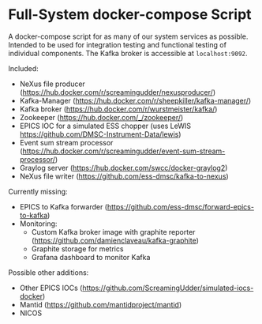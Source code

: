 # Full-System docker-compose Script

A docker-compose script for as many of our system services as possible.
Intended to be used for integration testing and functional testing of individual components. The Kafka broker is accessible at `localhost:9092`.

Included:
- NeXus file producer (https://hub.docker.com/r/screamingudder/nexusproducer/)
- Kafka-Manager (https://hub.docker.com/r/sheepkiller/kafka-manager/)
- Kafka broker (https://hub.docker.com/r/wurstmeister/kafka/)
- Zookeeper (https://hub.docker.com/_/zookeeper/)
- EPICS IOC for a simulated ESS chopper (uses LeWIS https://github.com/DMSC-Instrument-Data/lewis)
- Event sum stream processor (https://hub.docker.com/r/screamingudder/event-sum-stream-processor/)
- Graylog server (https://hub.docker.com/swcc/docker-graylog2)
- NeXus file writer (https://github.com/ess-dmsc/kafka-to-nexus)

Currently missing:
- EPICS to Kafka forwarder (https://github.com/ess-dmsc/forward-epics-to-kafka)
- Monitoring:
  - Custom Kafka broker image with graphite reporter (https://github.com/damienclaveau/kafka-graphite)
  - Graphite storage for metrics
  - Grafana dashboard to monitor Kafka

Possible other additions:
- Other EPICS IOCs (https://github.com/ScreamingUdder/simulated-iocs-docker)
- Mantid (https://github.com/mantidproject/mantid)
- NICOS
